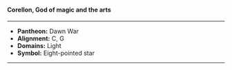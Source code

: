 #### Corellon, God of magic and the arts
___

- **Pantheon:** Dawn War
- **Alignment:** C, G
- **Domains:** Light
- **Symbol:** Eight-pointed star
___
